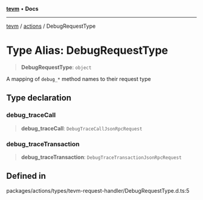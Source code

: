 [**tevm**](../../README.md) • **Docs**

***

[tevm](../../modules.md) / [actions](../README.md) / DebugRequestType

# Type Alias: DebugRequestType

> **DebugRequestType**: `object`

A mapping of `debug_*` method names to their request type

## Type declaration

### debug\_traceCall

> **debug\_traceCall**: `DebugTraceCallJsonRpcRequest`

### debug\_traceTransaction

> **debug\_traceTransaction**: `DebugTraceTransactionJsonRpcRequest`

## Defined in

packages/actions/types/tevm-request-handler/DebugRequestType.d.ts:5
